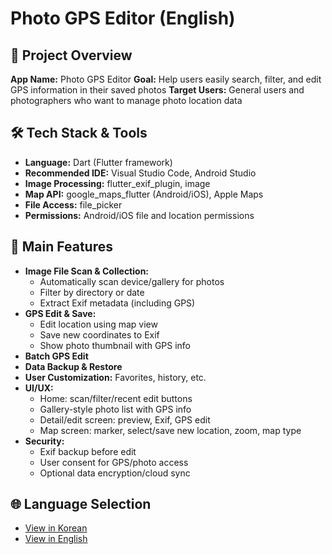 # Photo GPS Editor (English)

## 📖 Project Overview

**App Name:** Photo GPS Editor
**Goal:** Help users easily search, filter, and edit GPS information in their saved photos
**Target Users:** General users and photographers who want to manage photo location data

## 🛠️ Tech Stack & Tools

- **Language:** Dart (Flutter framework)
- **Recommended IDE:** Visual Studio Code, Android Studio
- **Image Processing:** flutter_exif_plugin, image
- **Map API:** google_maps_flutter (Android/iOS), Apple Maps
- **File Access:** file_picker
- **Permissions:** Android/iOS file and location permissions

## 🚀 Main Features

- **Image File Scan & Collection:**
  - Automatically scan device/gallery for photos
  - Filter by directory or date
  - Extract Exif metadata (including GPS)
- **GPS Edit & Save:**
  - Edit location using map view
  - Save new coordinates to Exif
  - Show photo thumbnail with GPS info
- **Batch GPS Edit**
- **Data Backup & Restore**
- **User Customization:** Favorites, history, etc.
- **UI/UX:**
  - Home: scan/filter/recent edit buttons
  - Gallery-style photo list with GPS info
  - Detail/edit screen: preview, Exif, GPS edit
  - Map screen: marker, select/save new location, zoom, map type
- **Security:**
  - Exif backup before edit
  - User consent for GPS/photo access
  - Optional data encryption/cloud sync

## 🌐 Language Selection

- [View in Korean](README.ko.md)
- [View in English](README.en.md)
